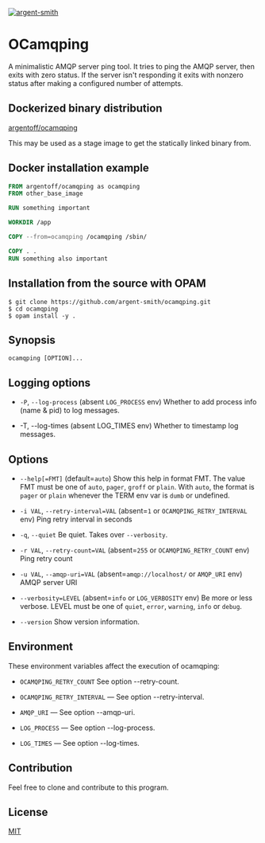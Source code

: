 [![argent-smith](https://circleci.com/gh/argent-smith/ocamqping.svg?style=shield)](https://circleci.com/gh/argent-smith/ocamqping)

# OCamqping

A minimalistic AMQP server ping tool. It tries to ping the AMQP
server, then exits with zero status. If the server isn't responding it
exits with nonzero status after making a configured number of attempts.

## Dockerized binary distribution

[argentoff/ocamqping](https://hub.docker.com/repository/docker/argentoff/ocamqping)

This may be used as a stage image to get the statically linked binary from.

## Docker installation example

```dockerfile
FROM argentoff/ocamqping as ocamqping
FROM other_base_image

RUN something important

WORKDIR /app

COPY --from=ocamqping /ocamqping /sbin/

COPY . .
RUN something also important
```

## Installation from the source with OPAM

```
$ git clone https://github.com/argent-smith/ocamqping.git
$ cd ocamqping
$ opam install -y .
```

## Synopsis

`ocamqping [OPTION]...`

## Logging options
  * `-P`, `--log-process` (absent `LOG_PROCESS` env)
      Whether to add process info (name & pid) to log messages.

  * -T, --log-times (absent LOG_TIMES env)
      Whether to timestamp log messages.

## Options
  * `--help[=FMT]` (default=`auto`)
    Show this help in format FMT. The value FMT must be one of `auto`,
    `pager`, `groff` or `plain`. With `auto`, the format is `pager` or
    `plain` whenever the TERM env var is `dumb` or undefined.

  * `-i VAL`, `--retry-interval=VAL` (absent=`1` or `OCAMQPING_RETRY_INTERVAL` env)
    Ping retry interval in seconds

  * `-q`, `--quiet`
    Be quiet. Takes over `--verbosity`.

  * `-r VAL`, `--retry-count=VAL` (absent=`255` or `OCAMQPING_RETRY_COUNT` env)
    Ping retry count

  * `-u VAL`, `--amqp-uri=VAL` (absent=`amqp://localhost/` or `AMQP_URI` env)
      AMQP server URI

  * `--verbosity=LEVEL` (absent=`info` or `LOG_VERBOSITY` env)
    Be more or less verbose. LEVEL must be one of `quiet`, `error`,
    `warning`, `info` or `debug`.

  * `--version`
      Show version information.

## Environment
These environment variables affect the execution of ocamqping:

* `OCAMQPING_RETRY_COUNT` See option --retry-count.

* `OCAMQPING_RETRY_INTERVAL` — See option --retry-interval.

* `AMQP_URI` — See option --amqp-uri.

* `LOG_PROCESS` — See option --log-process.

* `LOG_TIMES` — See option --log-times.

## Contribution

Feel free to clone and contribute to this program.

## License

[MIT](LICENSE)
